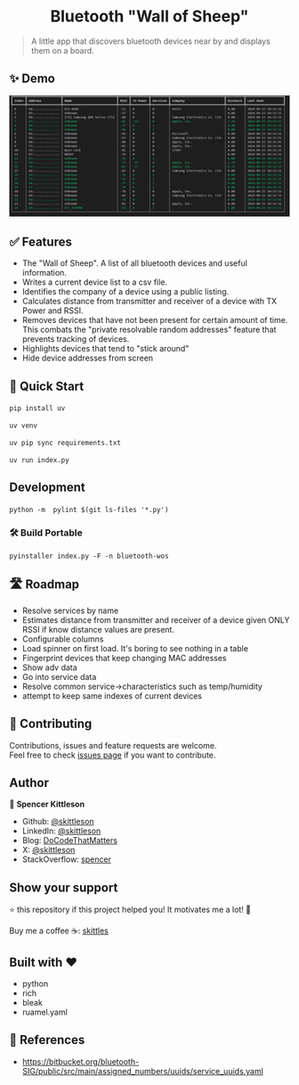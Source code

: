 <h1 align="center">Bluetooth "Wall of Sheep"</h1>

> A little app that discovers bluetooth devices near by and displays them on a board.

## ✨ Demo

![Interactive app](app.jpg)


## ✅ Features

 - The "Wall of Sheep".  A list of all bluetooth devices and useful information.
 - Writes a current device list to a csv file.
 - Identifies the company of a device using a public listing.
 - Calculates distance from transmitter and receiver of a device with TX Power and RSSI.
 - Removes devices that have not been present for certain amount of time. This combats the "private resolvable random addresses" feature that prevents tracking of devices.
 - Highlights devices that tend to "stick around"
 - Hide device addresses from screen

## 🚀 Quick Start

`pip install uv`

`uv venv`

`uv pip sync requirements.txt`

`uv run index.py`

## Development

`python -m  pylint $(git ls-files '*.py')`

### 🛠️ Build Portable 

`pyinstaller index.py -F -n bluetooth-wos`

## 🛣️ Roadmap
 
 - Resolve services by name
 - Estimates distance from transmitter and receiver of a device given ONLY RSSI if know distance values are present.
 - Configurable columns
 - Load spinner on first load. It's boring to see nothing in a table
 - Fingerprint devices that keep changing MAC addresses
 - Show adv data
 - Go into service data
 - Resolve common service->characteristics such as temp/humidity
 - attempt to keep same indexes of current devices

## 🤝 Contributing

Contributions, issues and feature requests are welcome.<br />
Feel free to check [issues page](https://github.com/skittleson/bluetooth-wos/issues) if you want to contribute.<br />

## Author

👤 **Spencer Kittleson**

- Github: [@skittleson](https://github.com/skittleson)
- LinkedIn: [@skittleson](https://www.linkedin.com/in/skittleson)
- Blog: [DoCodeThatMatters](https://docodethatmatters.com)
- X: [@skittleson](https://twitter.com/skittleson)
- StackOverflow: [spencer](https://stackoverflow.com/users/2414540/spencer)

## Show your support

⭐️ this repository if this project helped you! It motivates me a lot! 👋

Buy me a coffee ☕: <a href="https://www.buymeacoffee.com/skittles">skittles</a><br />

## Built with ♥

- python
- rich
- bleak
- ruamel.yaml


## 📑 References

 - https://bitbucket.org/bluetooth-SIG/public/src/main/assigned_numbers/uuids/service_uuids.yaml
